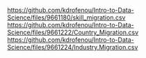 https://github.com/kdrofenou/Intro-to-Data-Science/files/9661180/skill_migration.csv
https://github.com/kdrofenou/Intro-to-Data-Science/files/9661222/Country_Migration.csv
https://github.com/kdrofenou/Intro-to-Data-Science/files/9661224/Industry.Migration.csv
